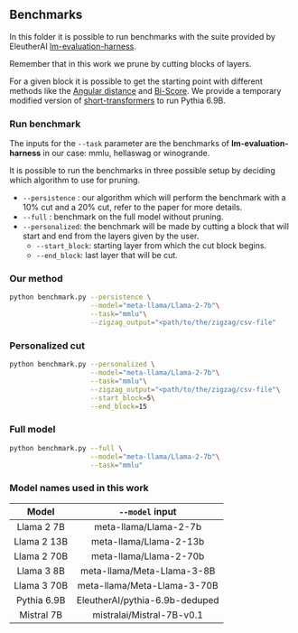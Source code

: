 ## Benchmarks


In this folder it is possible to run benchmarks with the suite provided by EleutherAI
[lm-evaluation-harness](https://github.com/EleutherAI/lm-evaluation-harness).

Remember that in this work we prune by cutting blocks of layers.

For a given block it is possible to get the starting point with different methods like the [Angular distance](https://arxiv.org/abs/2403.17887v1) and [Bi-Score](https://arxiv.org/abs/2403.03853). 
We provide a temporary modified version of [short-transformers](https://github.com/melisa/short-transformers) to run Pythia 6.9B.


### Run benchmark

The inputs for the ```--task``` parameter are the benchmarks of **lm-evaluation-harness** in our case: mmlu, hellaswag or winogrande.

It is possible to run the benchmarks in three possible setup by deciding which algorithm to use for pruning. 


-   ```--persistence``` : our algorithm which will perform the benchmark with a 10% cut and a 20% cut, refer to the paper for more details.
-   ```--full```        : benchmark on the full model without pruning.
-   ```--personalized```: the benchmark will be made by cutting a block that will start and end from the layers given by the user.
    - ```--start_block```: starting layer from which the cut block begins.
    - ```--end_block```: last layer that will be cut.


### Our method
```bash
python benchmark.py --persistence \
                    --model="meta-llama/Llama-2-7b"\
                    --task="mmlu"\
                    --zigzag_output="<path/to/the/zigzag/csv-file"
```
### Personalized cut
```bash
python benchmark.py --personalized \
                    --model="meta-llama/Llama-2-7b"\
                    --task="mmlu"\
                    --zigzag_output="<path/to/the/zigzag/csv-file"\
                    --start_block=5\
                    --end_block=15
```
### Full model
```bash
python benchmark.py --full \
                    --model="meta-llama/Llama-2-7b"\
                    --task="mmlu"
```

### Model names used in this work

 | Model  | ```--model``` input |
 |:------:|:---------:|
 |Llama 2 7B | meta-llama/Llama-2-7b  |
 |Llama 2 13B | meta-llama/Llama-2-13b |
 |Llama 2 70B | meta-llama/Llama-2-70b |
 |Llama 3 8B  | meta-llama/Meta-Llama-3-8B |
 |Llama 3 70B | meta-llama/Meta-Llama-3-70B |
 |Pythia 6.9B | EleutherAI/pythia-6.9b-deduped |
 |Mistral 7B  | mistralai/Mistral-7B-v0.1|